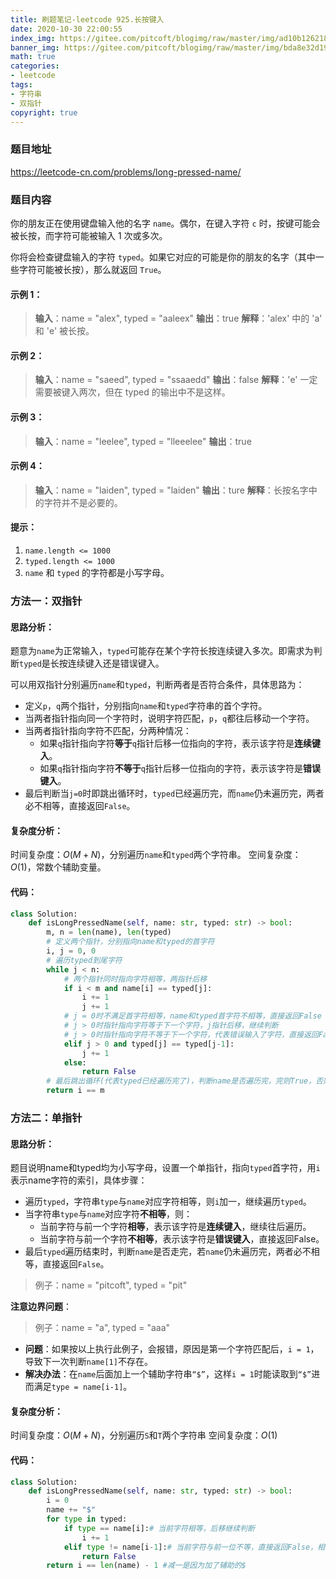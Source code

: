 ```yaml
---
title: 刷题笔记-leetcode 925.长按键入
date: 2020-10-30 22:00:55
index_img: https://gitee.com/pitcoft/blogimg/raw/master/img/ad10b126218a464bc4154fcb3f156bef%20(1).jpg
banner_img: https://gitee.com/pitcoft/blogimg/raw/master/img/bda8e32d19707e8ac881c6a8ee9cd733.jpg
math: true
categories:
- leetcode
tags:
- 字符串
- 双指针
copyright: true
---
```

### 题目地址
<https://leetcode-cn.com/problems/long-pressed-name/>

### 题目内容

你的朋友正在使用键盘输入他的名字 `name`。偶尔，在键入字符 `c` 时，按键可能会被长按，而字符可能被输入 1 次或多次。

你将会检查键盘输入的字符 `typed`。如果它对应的可能是你的朋友的名字（其中一些字符可能被长按），那么就返回 `True`。

#### 示例 1：
> **输入**：name = "alex", typed = "aaleex"
> **输出**：true
> **解释**：'alex' 中的 'a' 和 'e' 被长按。

#### 示例 2：
> **输入**：name = "saeed", typed = "ssaaedd"
> **输出**：false
> **解释**：'e' 一定需要被键入两次，但在 typed 的输出中不是这样。

#### 示例 3：
> **输入**：name = "leelee", typed = "lleeelee"
> **输出**：true

#### 示例 4：
> **输入**：name = "laiden", typed = "laiden"
> **输出**：ture
> **解释**：长按名字中的字符并不是必要的。

#### 提示：
1. `name.length <= 1000`
2. `typed.length <= 1000`
3. `name` 和 `typed` 的字符都是小写字母。


### 方法一：双指针
#### 思路分析：
题意为`name`为正常输入，`typed`可能存在某个字符长按连续键入多次。即需求为判断`typed`是长按连续键入还是错误键入。

可以用双指针分别遍历`name`和`typed`，判断两者是否符合条件，具体思路为：

- 定义`p`，`q`两个指针，分别指向`name`和`typed`字符串的首个字符。
- 当两者指针指向同一个字符时，说明字符匹配，`p`，`q`都往后移动一个字符。
- 当两者指针指向字符不匹配，分两种情况：
	- 如果`q`指针指向字符**等于**`q`指针后移一位指向的字符，表示该字符是**连续键入**。
	- 如果`q`指针指向字符**不等于**`q`指针后移一位指向的字符，表示该字符是**错误键入**。
- 最后判断当`j=0`时即跳出循环时，`typed`已经遍历完，而`name`仍未遍历完，两者必不相等，直接返回`False`。

#### 复杂度分析：
时间复杂度：$O(M+N)$，分别遍历`name`和`typed`两个字符串。
空间复杂度：$O(1)$，常数个辅助变量。

#### 代码：
```python
class Solution:
    def isLongPressedName(self, name: str, typed: str) -> bool:
        m, n = len(name), len(typed)
        # 定义两个指针，分别指向name和typed的首字符
        i, j = 0, 0
        # 遍历typed到尾字符
        while j < n:
            # 两个指针同时指向字符相等，两指针后移
            if i < m and name[i] == typed[j]:
                i += 1
                j += 1
            # j = 0时不满足首字符相等，name和typed首字符不相等，直接返回False
            # j > 0时指针指向字符等于下一个字符，j指针后移，继续判断
            # j > 0时指针指向字符不等于下一个字符，代表错误输入了字符，直接返回False
            elif j > 0 and typed[j] == typed[j-1]:
                j += 1
            else:
                return False
        # 最后跳出循环(代表typed已经遍历完了)，判断name是否遍历完，完则True，否则返回False。
        return i == m
```
### 方法二：单指针
#### 思路分析：
题目说明name和typed均为小写字母，设置一个单指针，指向`typed`首字符，用`i`表示name字符的索引，具体步骤：

- 遍历`typed`，字符串`type`与`name`对应字符相等，则`i`加一，继续遍历`typed`。
- 当字符串`type`与`name`对应字符**不相等**，则：
	- 当前字符与前一个字符**相等**，表示该字符是**连续键入**，继续往后遍历。
	- 当前字符与前一个字符**不相等**，表示该字符是**错误键入**，直接返回False。
- 最后`typed`遍历结束时，判断`name`是否走完，若`name`仍未遍历完，两者必不相等，直接返回`False`。

> 例子：name = "pitcoft", typed = "pit"

**注意边界问题**：

> 例子：name = "a", typed = "aaa"

- **问题**：如果按以上执行此例子，会报错，原因是第一个字符匹配后，`i = 1`，导致下一次判断`name[1]`不存在。
- **解决办法**：在`name`后面加上一个辅助字符串`“$”`，这样`i = 1`时能读取到`“$”`进而满足`type = name[i-1]`。

#### 复杂度分析：

时间复杂度：$O(M+N)$，分别遍历`S`和`T`两个字符串
空间复杂度：$O(1)$

#### 代码：

```python
class Solution:
    def isLongPressedName(self, name: str, typed: str) -> bool:
        i = 0 
        name += "$"
        for type in typed:
            if type == name[i]:# 当前字符相等，后移继续判断
                i += 1
            elif type != name[i-1]:# 当前字符与前一位不等，直接返回False，相等则继续判断
                return False
        return i == len(name) - 1 #减一是因为加了辅助的$
```
